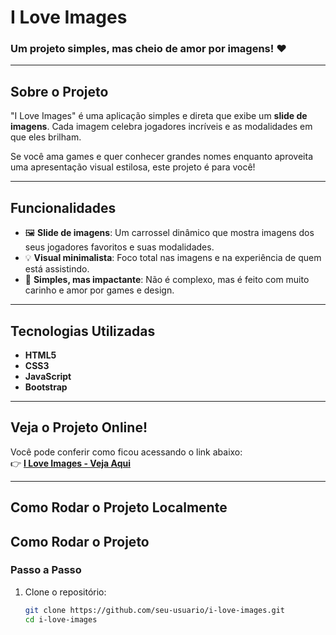 # **I Love Images**  
### Um projeto simples, mas cheio de amor por imagens! ❤️  

---

## **Sobre o Projeto**  
"I Love Images" é uma aplicação simples e direta que exibe um **slide de imagens**. Cada imagem celebra jogadores incríveis e as modalidades em que eles brilham.  

Se você ama games e quer conhecer grandes nomes enquanto aproveita uma apresentação visual estilosa, este projeto é para você!  

---

## **Funcionalidades**  
- 🖼️ **Slide de imagens**: Um carrossel dinâmico que mostra imagens dos seus jogadores favoritos e suas modalidades.  
- 💡 **Visual minimalista**: Foco total nas imagens e na experiência de quem está assistindo.  
- 🚀 **Simples, mas impactante**: Não é complexo, mas é feito com muito carinho e amor por games e design.  

---

## **Tecnologias Utilizadas**  
- **HTML5**  
- **CSS3**  
- **JavaScript**  
- **Bootstrap**  

---

## **Veja o Projeto Online!**  
Você pode conferir como ficou acessando o link abaixo:  
👉 **[I Love Images - Veja Aqui](https://everton-nfs.github.io/i-love-images/)**  

---

## **Como Rodar o Projeto Localmente**  

## **Como Rodar o Projeto**  

### **Passo a Passo**  
1. Clone o repositório:  
   ```bash
   git clone https://github.com/seu-usuario/i-love-images.git
   cd i-love-images

